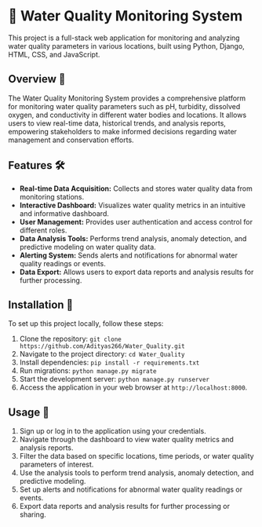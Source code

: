 # 🌊 Water Quality Monitoring System

This project is a full-stack web application for monitoring and analyzing water quality parameters in various locations, built using Python, Django, HTML, CSS, and JavaScript.

## Overview 🚀

The Water Quality Monitoring System provides a comprehensive platform for monitoring water quality parameters such as pH, turbidity, dissolved oxygen, and conductivity in different water bodies and locations. It allows users to view real-time data, historical trends, and analysis reports, empowering stakeholders to make informed decisions regarding water management and conservation efforts.

## Features 🛠️

- **Real-time Data Acquisition:** Collects and stores water quality data from monitoring stations.
- **Interactive Dashboard:** Visualizes water quality metrics in an intuitive and informative dashboard.
- **User Management:** Provides user authentication and access control for different roles.
- **Data Analysis Tools:** Performs trend analysis, anomaly detection, and predictive modeling on water quality data.
- **Alerting System:** Sends alerts and notifications for abnormal water quality readings or events.
- **Data Export:** Allows users to export data reports and analysis results for further processing.

## Installation 🚀

To set up this project locally, follow these steps:

1. Clone the repository: `git clone https://github.com/Adityas266/Water_Quality.git`
2. Navigate to the project directory: `cd Water_Quality`
3. Install dependencies: `pip install -r requirements.txt`
4. Run migrations: `python manage.py migrate`
5. Start the development server: `python manage.py runserver`
6. Access the application in your web browser at `http://localhost:8000`.

## Usage 🔧

1. Sign up or log in to the application using your credentials.
2. Navigate through the dashboard to view water quality metrics and analysis reports.
3. Filter the data based on specific locations, time periods, or water quality parameters of interest.
4. Use the analysis tools to perform trend analysis, anomaly detection, and predictive modeling.
5. Set up alerts and notifications for abnormal water quality readings or events.
6. Export data reports and analysis results for further processing or sharing.
